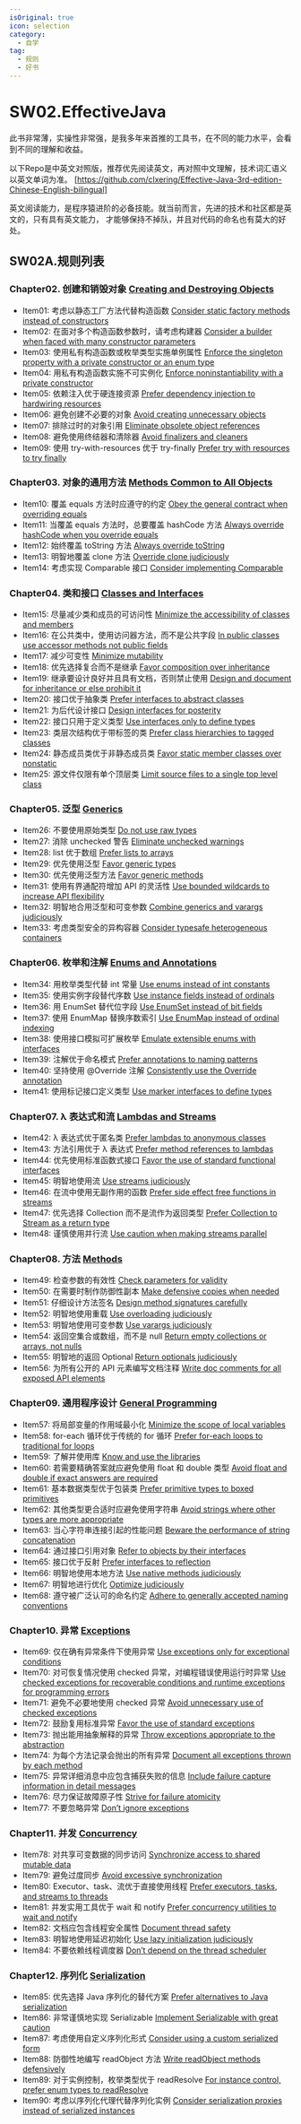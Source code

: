 ```yaml
---
isOriginal: true
icon: selection
category:
  - 自学
tag:
  - 规则
  - 好书
---
```

# SW02.EffectiveJava

此书非常薄，实操性非常强，是我多年来首推的工具书，在不同的能力水平，会看到不同的理解和收益。

以下Repo是中英文对照版，推荐优先阅读英文，再对照中文理解，技术词汇语义以英文单词为准。
[https://github.com/clxering/Effective-Java-3rd-edition-Chinese-English-bilingual]

英文阅读能力，是程序猿进阶的必备技能。就当前而言，先进的技术和社区都是英文的，只有具有英文能力，
才能够保持不掉队，并且对代码的命名也有莫大的好处。

## SW02A.规则列表

<!-- markdownlint-disable MD013 -->
### Chapter02. 创建和销毁对象  [Creating and Destroying Objects](https://github.com/clxering/Effective-Java-3rd-edition-Chinese-English-bilingual/blob/dev/Chapter-2/Chapter-2-Introduction.md)

- Item01: 考虑以静态工厂方法代替构造函数  [Consider static factory methods instead of constructors](https://github.com/clxering/Effective-Java-3rd-edition-Chinese-English-bilingual/blob/dev/Chapter-2/Chapter-2-Item-1-Consider-static-factory-methods-instead-of-constructors.md)
- Item02: 在面对多个构造函数参数时，请考虑构建器  [Consider a builder when faced with many constructor parameters](https://github.com/clxering/Effective-Java-3rd-edition-Chinese-English-bilingual/blob/dev/Chapter-2/Chapter-2-Item-2-Consider-a-builder-when-faced-with-many-constructor-parameters.md)
- Item03: 使用私有构造函数或枚举类型实施单例属性  [Enforce the singleton property with a private constructor or an enum type](https://github.com/clxering/Effective-Java-3rd-edition-Chinese-English-bilingual/blob/dev/Chapter-2/Chapter-2-Item-3-Enforce-the-singleton-property-with-a-private-constructor-or-an-enum-type.md)
- Item04: 用私有构造函数实施不可实例化  [Enforce noninstantiability with a private constructor](https://github.com/clxering/Effective-Java-3rd-edition-Chinese-English-bilingual/blob/dev/Chapter-2/Chapter-2-Item-4-Enforce-noninstantiability-with-a-private-constructor.md)
- Item05: 依赖注入优于硬连接资源  [Prefer dependency injection to hardwiring resources](https://github.com/clxering/Effective-Java-3rd-edition-Chinese-English-bilingual/blob/dev/Chapter-2/Chapter-2-Item-5-Prefer-dependency-injection-to-hardwiring-resources.md)
- Item06: 避免创建不必要的对象  [Avoid creating unnecessary objects](https://github.com/clxering/Effective-Java-3rd-edition-Chinese-English-bilingual/blob/dev/Chapter-2/Chapter-2-Item-6-Avoid-creating-unnecessary-objects.md)
- Item07: 排除过时的对象引用  [Eliminate obsolete object references](https://github.com/clxering/Effective-Java-3rd-edition-Chinese-English-bilingual/blob/dev/Chapter-2/Chapter-2-Item-7-Eliminate-obsolete-object-references.md)
- Item08: 避免使用终结器和清除器  [Avoid finalizers and cleaners](https://github.com/clxering/Effective-Java-3rd-edition-Chinese-English-bilingual/blob/dev/Chapter-2/Chapter-2-Item-8-Avoid-finalizers-and-cleaners.md)
- Item09: 使用 try-with-resources 优于 try-finally  [Prefer try with resources to try finally](https://github.com/clxering/Effective-Java-3rd-edition-Chinese-English-bilingual/blob/dev/Chapter-2/Chapter-2-Item-9-Prefer-try-with-resources-to-try-finally.md)

### Chapter03. 对象的通用方法  [Methods Common to All Objects](https://github.com/clxering/Effective-Java-3rd-edition-Chinese-English-bilingual/blob/dev/Chapter-3/Chapter-3-Introduction.md)

- Item10: 覆盖 equals 方法时应遵守的约定  [Obey the general contract when overriding equals](https://github.com/clxering/Effective-Java-3rd-edition-Chinese-English-bilingual/blob/dev/Chapter-3/Chapter-3-Item-10-Obey-the-general-contract-when-overriding-equals.md)
- Item11: 当覆盖 equals 方法时，总要覆盖 hashCode 方法  [Always override hashCode when you override equals](https://github.com/clxering/Effective-Java-3rd-edition-Chinese-English-bilingual/blob/dev/Chapter-3/Chapter-3-Item-11-Always-override-hashCode-when-you-override-equals.md)
- Item12: 始终覆盖 toString 方法  [Always override toString](https://github.com/clxering/Effective-Java-3rd-edition-Chinese-English-bilingual/blob/dev/Chapter-3/Chapter-3-Item-12-Always-override-toString.md)
- Item13: 明智地覆盖 clone 方法  [Override clone judiciously](https://github.com/clxering/Effective-Java-3rd-edition-Chinese-English-bilingual/blob/dev/Chapter-3/Chapter-3-Item-13-Override-clone-judiciously.md)
- Item14: 考虑实现 Comparable 接口  [Consider implementing Comparable](https://github.com/clxering/Effective-Java-3rd-edition-Chinese-English-bilingual/blob/dev/Chapter-3/Chapter-3-Item-14-Consider-implementing-Comparable.md)

### Chapter04. 类和接口  [Classes and Interfaces](https://github.com/clxering/Effective-Java-3rd-edition-Chinese-English-bilingual/blob/dev/Chapter-4/Chapter-4-Introduction.md)

- Item15: 尽量减少类和成员的可访问性  [Minimize the accessibility of classes and members](https://github.com/clxering/Effective-Java-3rd-edition-Chinese-English-bilingual/blob/dev/Chapter-4/Chapter-4-Item-15-Minimize-the-accessibility-of-classes-and-members.md)
- Item16: 在公共类中，使用访问器方法，而不是公共字段  [In public classes use accessor methods not public fields](https://github.com/clxering/Effective-Java-3rd-edition-Chinese-English-bilingual/blob/dev/Chapter-4/Chapter-4-Item-16-In-public-classes-use-accessor-methods-not-public-fields.md)
- Item17: 减少可变性  [Minimize mutability](https://github.com/clxering/Effective-Java-3rd-edition-Chinese-English-bilingual/blob/dev/Chapter-4/Chapter-4-Item-17-Minimize-mutability.md)
- Item18: 优先选择复合而不是继承  [Favor composition over inheritance](https://github.com/clxering/Effective-Java-3rd-edition-Chinese-English-bilingual/blob/dev/Chapter-4/Chapter-4-Item-18-Favor-composition-over-inheritance.md)
- Item19: 继承要设计良好并且具有文档，否则禁止使用  [Design and document for inheritance or else prohibit it](https://github.com/clxering/Effective-Java-3rd-edition-Chinese-English-bilingual/blob/dev/Chapter-4/Chapter-4-Item-19-Design-and-document-for-inheritance-or-else-prohibit-it.md)
- Item20: 接口优于抽象类  [Prefer interfaces to abstract classes](https://github.com/clxering/Effective-Java-3rd-edition-Chinese-English-bilingual/blob/dev/Chapter-4/Chapter-4-Item-20-Prefer-interfaces-to-abstract-classes.md)
- Item21: 为后代设计接口  [Design interfaces for posterity](https://github.com/clxering/Effective-Java-3rd-edition-Chinese-English-bilingual/blob/dev/Chapter-4/Chapter-4-Item-21-Design-interfaces-for-posterity.md)
- Item22: 接口只用于定义类型  [Use interfaces only to define types](https://github.com/clxering/Effective-Java-3rd-edition-Chinese-English-bilingual/blob/dev/Chapter-4/Chapter-4-Item-22-Use-interfaces-only-to-define-types.md)
- Item23: 类层次结构优于带标签的类  [Prefer class hierarchies to tagged classes](https://github.com/clxering/Effective-Java-3rd-edition-Chinese-English-bilingual/blob/dev/Chapter-4/Chapter-4-Item-23-Prefer-class-hierarchies-to-tagged-classes.md)
- Item24: 静态成员类优于非静态成员类  [Favor static member classes over nonstatic](https://github.com/clxering/Effective-Java-3rd-edition-Chinese-English-bilingual/blob/dev/Chapter-4/Chapter-4-Item-24-Favor-static-member-classes-over-nonstatic.md)
- Item25: 源文件仅限有单个顶层类  [Limit source files to a single top level class](https://github.com/clxering/Effective-Java-3rd-edition-Chinese-English-bilingual/blob/dev/Chapter-4/Chapter-4-Item-25-Limit-source-files-to-a-single-top-level-class.md)

### Chapter05. 泛型  [Generics](https://github.com/clxering/Effective-Java-3rd-edition-Chinese-English-bilingual/blob/dev/Chapter-5/Chapter-5-Introduction.md)

- Item26: 不要使用原始类型  [Do not use raw types](https://github.com/clxering/Effective-Java-3rd-edition-Chinese-English-bilingual/blob/dev/Chapter-5/Chapter-5-Item-26-Do-not-use-raw-types.md)
- Item27: 消除 unchecked 警告  [Eliminate unchecked warnings](https://github.com/clxering/Effective-Java-3rd-edition-Chinese-English-bilingual/blob/dev/Chapter-5/Chapter-5-Item-27-Eliminate-unchecked-warnings.md)
- Item28: list 优于数组  [Prefer lists to arrays](https://github.com/clxering/Effective-Java-3rd-edition-Chinese-English-bilingual/blob/dev/Chapter-5/Chapter-5-Item-28-Prefer-lists-to-arrays.md)
- Item29: 优先使用泛型  [Favor generic types](https://github.com/clxering/Effective-Java-3rd-edition-Chinese-English-bilingual/blob/dev/Chapter-5/Chapter-5-Item-29-Favor-generic-types.md)
- Item30: 优先使用泛型方法  [Favor generic methods](https://github.com/clxering/Effective-Java-3rd-edition-Chinese-English-bilingual/blob/dev/Chapter-5/Chapter-5-Item-30-Favor-generic-methods.md)
- Item31: 使用有界通配符增加 API 的灵活性  [Use bounded wildcards to increase API flexibility](https://github.com/clxering/Effective-Java-3rd-edition-Chinese-English-bilingual/blob/dev/Chapter-5/Chapter-5-Item-31-Use-bounded-wildcards-to-increase-API-flexibility.md)
- Item32: 明智地合用泛型和可变参数  [Combine generics and varargs judiciously](https://github.com/clxering/Effective-Java-3rd-edition-Chinese-English-bilingual/blob/dev/Chapter-5/Chapter-5-Item-32-Combine-generics-and-varargs-judiciously.md)
- Item33: 考虑类型安全的异构容器  [Consider typesafe heterogeneous containers](https://github.com/clxering/Effective-Java-3rd-edition-Chinese-English-bilingual/blob/dev/Chapter-5/Chapter-5-Item-33-Consider-typesafe-heterogeneous-containers.md)

### Chapter06. 枚举和注解  [Enums and Annotations](https://github.com/clxering/Effective-Java-3rd-edition-Chinese-English-bilingual/blob/dev/Chapter-6/Chapter-6-Introduction.md)

- Item34: 用枚举类型代替 int 常量  [Use enums instead of int constants](https://github.com/clxering/Effective-Java-3rd-edition-Chinese-English-bilingual/blob/dev/Chapter-6/Chapter-6-Item-34-Use-enums-instead-of-int-constants.md)
- Item35: 使用实例字段替代序数  [Use instance fields instead of ordinals](https://github.com/clxering/Effective-Java-3rd-edition-Chinese-English-bilingual/blob/dev/Chapter-6/Chapter-6-Item-35-Use-instance-fields-instead-of-ordinals.md)
- Item36: 用 EnumSet 替代位字段  [Use EnumSet instead of bit fields](https://github.com/clxering/Effective-Java-3rd-edition-Chinese-English-bilingual/blob/dev/Chapter-6/Chapter-6-Item-36-Use-EnumSet-instead-of-bit-fields.md)
- Item37: 使用 EnumMap 替换序数索引  [Use EnumMap instead of ordinal indexing](https://github.com/clxering/Effective-Java-3rd-edition-Chinese-English-bilingual/blob/dev/Chapter-6/Chapter-6-Item-37-Use-EnumMap-instead-of-ordinal-indexing.md)
- Item38: 使用接口模拟可扩展枚举  [Emulate extensible enums with interfaces](https://github.com/clxering/Effective-Java-3rd-edition-Chinese-English-bilingual/blob/dev/Chapter-6/Chapter-6-Item-38-Emulate-extensible-enums-with-interfaces.md)
- Item39: 注解优于命名模式  [Prefer annotations to naming patterns](https://github.com/clxering/Effective-Java-3rd-edition-Chinese-English-bilingual/blob/dev/Chapter-6/Chapter-6-Item-39-Prefer-annotations-to-naming-patterns.md)
- Item40: 坚持使用 @Override 注解  [Consistently use the Override annotation](https://github.com/clxering/Effective-Java-3rd-edition-Chinese-English-bilingual/blob/dev/Chapter-6/Chapter-6-Item-40-Consistently-use-the-Override-annotation.md)
- Item41: 使用标记接口定义类型  [Use marker interfaces to define types](https://github.com/clxering/Effective-Java-3rd-edition-Chinese-English-bilingual/blob/dev/Chapter-6/Chapter-6-Item-41-Use-marker-interfaces-to-define-types.md)

### Chapter07. λ 表达式和流  [Lambdas and Streams](https://github.com/clxering/Effective-Java-3rd-edition-Chinese-English-bilingual/blob/dev/Chapter-7/Chapter-7-Introduction.md)

- Item42: λ 表达式优于匿名类  [Prefer lambdas to anonymous classes](https://github.com/clxering/Effective-Java-3rd-edition-Chinese-English-bilingual/blob/dev/Chapter-7/Chapter-7-Item-42-Prefer-lambdas-to-anonymous-classes.md)
- Item43: 方法引用优于 λ 表达式  [Prefer method references to lambdas](https://github.com/clxering/Effective-Java-3rd-edition-Chinese-English-bilingual/blob/dev/Chapter-7/Chapter-7-Item-43-Prefer-method-references-to-lambdas.md)
- Item44: 优先使用标准函数式接口  [Favor the use of standard functional interfaces](https://github.com/clxering/Effective-Java-3rd-edition-Chinese-English-bilingual/blob/dev/Chapter-7/Chapter-7-Item-44-Favor-the-use-of-standard-functional-interfaces.md)
- Item45: 明智地使用流  [Use streams judiciously](https://github.com/clxering/Effective-Java-3rd-edition-Chinese-English-bilingual/blob/dev/Chapter-7/Chapter-7-Item-45-Use-streams-judiciously.md)
- Item46: 在流中使用无副作用的函数  [Prefer side effect free functions in streams](https://github.com/clxering/Effective-Java-3rd-edition-Chinese-English-bilingual/blob/dev/Chapter-7/Chapter-7-Item-46-Prefer-side-effect-free-functions-in-streams.md)
- Item47: 优先选择 Collection 而不是流作为返回类型  [Prefer Collection to Stream as a return type](https://github.com/clxering/Effective-Java-3rd-edition-Chinese-English-bilingual/blob/dev/Chapter-7/Chapter-7-Item-47-Prefer-Collection-to-Stream-as-a-return-type.md)
- Item48: 谨慎使用并行流  [Use caution when making streams parallel](https://github.com/clxering/Effective-Java-3rd-edition-Chinese-English-bilingual/blob/dev/Chapter-7/Chapter-7-Item-48-Use-caution-when-making-streams-parallel.md)

### Chapter08. 方法  [Methods](https://github.com/clxering/Effective-Java-3rd-edition-Chinese-English-bilingual/blob/dev/Chapter-8/Chapter-8-Introduction.md)

- Item49: 检查参数的有效性  [Check parameters for validity](https://github.com/clxering/Effective-Java-3rd-edition-Chinese-English-bilingual/blob/dev/Chapter-8/Chapter-8-Item-49-Check-parameters-for-validity.md)
- Item50: 在需要时制作防御性副本  [Make defensive copies when needed](https://github.com/clxering/Effective-Java-3rd-edition-Chinese-English-bilingual/blob/dev/Chapter-8/Chapter-8-Item-50-Make-defensive-copies-when-needed.md)
- Item51: 仔细设计方法签名  [Design method signatures carefully](https://github.com/clxering/Effective-Java-3rd-edition-Chinese-English-bilingual/blob/dev/Chapter-8/Chapter-8-Item-51-Design-method-signatures-carefully.md)
- Item52: 明智地使用重载  [Use overloading judiciously](https://github.com/clxering/Effective-Java-3rd-edition-Chinese-English-bilingual/blob/dev/Chapter-8/Chapter-8-Item-52-Use-overloading-judiciously.md)
- Item53: 明智地使用可变参数  [Use varargs judiciously](https://github.com/clxering/Effective-Java-3rd-edition-Chinese-English-bilingual/blob/dev/Chapter-8/Chapter-8-Item-53-Use-varargs-judiciously.md)
- Item54: 返回空集合或数组，而不是 null  [Return empty collections or arrays, not nulls](https://github.com/clxering/Effective-Java-3rd-edition-Chinese-English-bilingual/blob/dev/Chapter-8/Chapter-8-Item-54-Return-empty-collections-or-arrays-not-nulls.md)
- Item55: 明智地的返回 Optional  [Return optionals judiciously](https://github.com/clxering/Effective-Java-3rd-edition-Chinese-English-bilingual/blob/dev/Chapter-8/Chapter-8-Item-55-Return-optionals-judiciously.md)
- Item56: 为所有公开的 API 元素编写文档注释  [Write doc comments for all exposed API elements](https://github.com/clxering/Effective-Java-3rd-edition-Chinese-English-bilingual/blob/dev/Chapter-8/Chapter-8-Item-56-Write-doc-comments-for-all-exposed-API-elements.md)

### Chapter09. 通用程序设计  [General Programming](https://github.com/clxering/Effective-Java-3rd-edition-Chinese-English-bilingual/blob/dev/Chapter-9/Chapter-9-Introduction.md)

- Item57: 将局部变量的作用域最小化  [Minimize the scope of local variables](https://github.com/clxering/Effective-Java-3rd-edition-Chinese-English-bilingual/blob/dev/Chapter-9/Chapter-9-Item-57-Minimize-the-scope-of-local-variables.md)
- Item58: for-each 循环优于传统的 for 循环  [Prefer for-each loops to traditional for loops](https://github.com/clxering/Effective-Java-3rd-edition-Chinese-English-bilingual/blob/dev/Chapter-9/Chapter-9-Item-58-Prefer-for-each-loops-to-traditional-for-loops.md)
- Item59: 了解并使用库  [Know and use the libraries](https://github.com/clxering/Effective-Java-3rd-edition-Chinese-English-bilingual/blob/dev/Chapter-9/Chapter-9-Item-59-Know-and-use-the-libraries.md)
- Item60: 若需要精确答案就应避免使用 float 和 double 类型  [Avoid float and double if exact answers are required](https://github.com/clxering/Effective-Java-3rd-edition-Chinese-English-bilingual/blob/dev/Chapter-9/Chapter-9-Item-60-Avoid-float-and-double-if-exact-answers-are-required.md)
- Item61: 基本数据类型优于包装类  [Prefer primitive types to boxed primitives](https://github.com/clxering/Effective-Java-3rd-edition-Chinese-English-bilingual/blob/dev/Chapter-9/Chapter-9-Item-61-Prefer-primitive-types-to-boxed-primitives.md)
- Item62: 其他类型更合适时应避免使用字符串  [Avoid strings where other types are more appropriate](https://github.com/clxering/Effective-Java-3rd-edition-Chinese-English-bilingual/blob/dev/Chapter-9/Chapter-9-Item-62-Avoid-strings-where-other-types-are-more-appropriate.md)
- Item63: 当心字符串连接引起的性能问题  [Beware the performance of string concatenation](https://github.com/clxering/Effective-Java-3rd-edition-Chinese-English-bilingual/blob/dev/Chapter-9/Chapter-9-Item-63-Beware-the-performance-of-string-concatenation.md)
- Item64: 通过接口引用对象  [Refer to objects by their interfaces](https://github.com/clxering/Effective-Java-3rd-edition-Chinese-English-bilingual/blob/dev/Chapter-9/Chapter-9-Item-64-Refer-to-objects-by-their-interfaces.md)
- Item65: 接口优于反射  [Prefer interfaces to reflection](https://github.com/clxering/Effective-Java-3rd-edition-Chinese-English-bilingual/blob/dev/Chapter-9/Chapter-9-Item-65-Prefer-interfaces-to-reflection.md)
- Item66: 明智地使用本地方法  [Use native methods judiciously](https://github.com/clxering/Effective-Java-3rd-edition-Chinese-English-bilingual/blob/dev/Chapter-9/Chapter-9-Item-66-Use-native-methods-judiciously.md)
- Item67: 明智地进行优化  [Optimize judiciously](https://github.com/clxering/Effective-Java-3rd-edition-Chinese-English-bilingual/blob/dev/Chapter-9/Chapter-9-Item-67-Optimize-judiciously.md)
- Item68: 遵守被广泛认可的命名约定  [Adhere to generally accepted naming conventions](https://github.com/clxering/Effective-Java-3rd-edition-Chinese-English-bilingual/blob/dev/Chapter-9/Chapter-9-Item-68-Adhere-to-generally-accepted-naming-conventions.md)

### Chapter10. 异常  [Exceptions](https://github.com/clxering/Effective-Java-3rd-edition-Chinese-English-bilingual/blob/dev/Chapter-10/Chapter-10-Introduction.md)

- Item69: 仅在确有异常条件下使用异常  [Use exceptions only for exceptional conditions](https://github.com/clxering/Effective-Java-3rd-edition-Chinese-English-bilingual/blob/dev/Chapter-10/Chapter-10-Item-69-Use-exceptions-only-for-exceptional-conditions.md)
- Item70: 对可恢复情况使用 checked 异常，对编程错误使用运行时异常  [Use checked exceptions for recoverable conditions and runtime exceptions for programming errors](https://github.com/clxering/Effective-Java-3rd-edition-Chinese-English-bilingual/blob/dev/Chapter-10/Chapter-10-Item-70-Use-checked-exceptions-for-recoverable-conditions-and-runtime-exceptions-for-programming-errors.md)
- Item71: 避免不必要地使用 checked 异常  [Avoid unnecessary use of checked exceptions](https://github.com/clxering/Effective-Java-3rd-edition-Chinese-English-bilingual/blob/dev/Chapter-10/Chapter-10-Item-71-Avoid-unnecessary-use-of-checked-exceptions.md)
- Item72: 鼓励复用标准异常  [Favor the use of standard exceptions](https://github.com/clxering/Effective-Java-3rd-edition-Chinese-English-bilingual/blob/dev/Chapter-10/Chapter-10-Item-72-Favor-the-use-of-standard-exceptions.md)
- Item73: 抛出能用抽象解释的异常  [Throw exceptions appropriate to the abstraction](https://github.com/clxering/Effective-Java-3rd-edition-Chinese-English-bilingual/blob/dev/Chapter-10/Chapter-10-Item-73-Throw-exceptions-appropriate-to-the-abstraction.md)
- Item74: 为每个方法记录会抛出的所有异常  [Document all exceptions thrown by each method](https://github.com/clxering/Effective-Java-3rd-edition-Chinese-English-bilingual/blob/dev/Chapter-10/Chapter-10-Item-74-Document-all-exceptions-thrown-by-each-method.md)
- Item75: 异常详细消息中应包含捕获失败的信息  [Include failure capture information in detail messages](https://github.com/clxering/Effective-Java-3rd-edition-Chinese-English-bilingual/blob/dev/Chapter-10/Chapter-10-Item-75-Include-failure-capture-information-in-detail-messages.md)
- Item76: 尽力保证故障原子性  [Strive for failure atomicity](https://github.com/clxering/Effective-Java-3rd-edition-Chinese-English-bilingual/blob/dev/Chapter-10/Chapter-10-Item-76-Strive-for-failure-atomicity.md)
- Item77: 不要忽略异常  [Don’t ignore exceptions](https://github.com/clxering/Effective-Java-3rd-edition-Chinese-English-bilingual/blob/dev/Chapter-10/Chapter-10-Item-77-Don’t-ignore-exceptions.md)

### Chapter11. 并发  [Concurrency](https://github.com/clxering/Effective-Java-3rd-edition-Chinese-English-bilingual/blob/dev/Chapter-11/Chapter-11-Introduction.md)

- Item78: 对共享可变数据的同步访问  [Synchronize access to shared mutable data](https://github.com/clxering/Effective-Java-3rd-edition-Chinese-English-bilingual/blob/dev/Chapter-11/Chapter-11-Item-78-Synchronize-access-to-shared-mutable-data.md)
- Item79: 避免过度同步  [Avoid excessive synchronization](https://github.com/clxering/Effective-Java-3rd-edition-Chinese-English-bilingual/blob/dev/Chapter-11/Chapter-11-Item-79-Avoid-excessive-synchronization.md)
- Item80: Executor、task、流优于直接使用线程  [Prefer executors, tasks, and streams to threads](https://github.com/clxering/Effective-Java-3rd-edition-Chinese-English-bilingual/blob/dev/Chapter-11/Chapter-11-Item-80-Prefer-executors,-tasks,-and-streams-to-threads.md)
- Item81: 并发实用工具优于 wait 和 notify  [Prefer concurrency utilities to wait and notify](https://github.com/clxering/Effective-Java-3rd-edition-Chinese-English-bilingual/blob/dev/Chapter-11/Chapter-11-Item-81-Prefer-concurrency-utilities-to-wait-and-notify.md)
- Item82: 文档应包含线程安全属性  [Document thread safety](https://github.com/clxering/Effective-Java-3rd-edition-Chinese-English-bilingual/blob/dev/Chapter-11/Chapter-11-Item-82-Document-thread-safety.md)
- Item83: 明智地使用延迟初始化  [Use lazy initialization judiciously](https://github.com/clxering/Effective-Java-3rd-edition-Chinese-English-bilingual/blob/dev/Chapter-11/Chapter-11-Item-83-Use-lazy-initialization-judiciously.md)
- Item84: 不要依赖线程调度器  [Don’t depend on the thread scheduler](https://github.com/clxering/Effective-Java-3rd-edition-Chinese-English-bilingual/blob/dev/Chapter-11/Chapter-11-Item-84-Don’t-depend-on-the-thread-scheduler.md)

### Chapter12. 序列化  [Serialization](https://github.com/clxering/Effective-Java-3rd-edition-Chinese-English-bilingual/blob/dev/Chapter-12/Chapter-12-Introduction.md)

- Item85: 优先选择 Java 序列化的替代方案  [Prefer alternatives to Java serialization](https://github.com/clxering/Effective-Java-3rd-edition-Chinese-English-bilingual/blob/dev/Chapter-12/Chapter-12-Item-85-Prefer-alternatives-to-Java-serialization.md)
- Item86: 非常谨慎地实现 Serializable  [Implement Serializable with great caution](https://github.com/clxering/Effective-Java-3rd-edition-Chinese-English-bilingual/blob/dev/Chapter-12/Chapter-12-Item-86-Implement-Serializable-with-great-caution.md)
- Item87: 考虑使用自定义序列化形式  [Consider using a custom serialized form](https://github.com/clxering/Effective-Java-3rd-edition-Chinese-English-bilingual/blob/dev/Chapter-12/Chapter-12-Item-87-Consider-using-a-custom-serialized-form.md)
- Item88: 防御性地编写 readObject 方法  [Write readObject methods defensively](https://github.com/clxering/Effective-Java-3rd-edition-Chinese-English-bilingual/blob/dev/Chapter-12/Chapter-12-Item-88-Write-readObject-methods-defensively.md)
- Item89: 对于实例控制，枚举类型优于 readResolve  [For instance control, prefer enum types to readResolve](https://github.com/clxering/Effective-Java-3rd-edition-Chinese-English-bilingual/blob/dev/Chapter-12/Chapter-12-Item-89-For-instance-control-prefer-enum-types-to-readResolve.md)
- Item90: 考虑以序列化代理代替序列化实例  [Consider serialization proxies instead of serialized instances](https://github.com/clxering/Effective-Java-3rd-edition-Chinese-English-bilingual/blob/dev/Chapter-12/Chapter-12-Item-90-Consider-serialization-proxies-instead-of-serialized-instances.md)

<!-- markdownlint-enable MD013 -->
